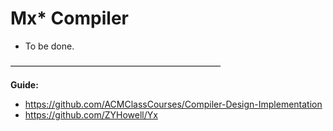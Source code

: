 # Mx* Compiler

+ To be done.


————————————————————————

**Guide:**
   +  https://github.com/ACMClassCourses/Compiler-Design-Implementation
+ https://github.com/ZYHowell/Yx
